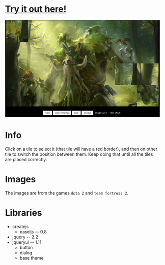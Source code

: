 # [Try it out here!](http://nbpt.eu/games/image_puzzle/) #

![Promotion Image](images/promotion/promotion1.png)

# Info #

Click on a tile to select it (that tile will have a red border), and then on other tile to switch the position between them. Keep doing that until all the tiles are placed correctly.

# Images #

The images are from the games `dota 2` and `team fortress 2`.

# Libraries #

- createjs
    - easeljs -- 0.8
- jquery -- 2.2
- jqueryui -- 1.11
    - button
    - dialog
    - base theme
